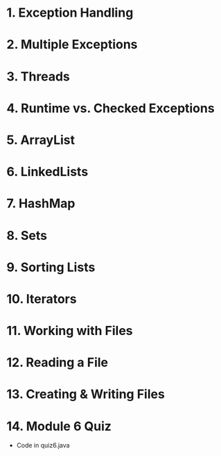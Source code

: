 # 1. Exception Handling

# 2. Multiple Exceptions

# 3. Threads

# 4. Runtime vs. Checked Exceptions

# 5. ArrayList

# 6. LinkedLists

# 7. HashMap

# 8. Sets

# 9. Sorting Lists

# 10. Iterators

# 11. Working with Files

# 12. Reading a File

# 13. Creating & Writing Files

# 14. Module 6 Quiz

- Code in quiz6.java